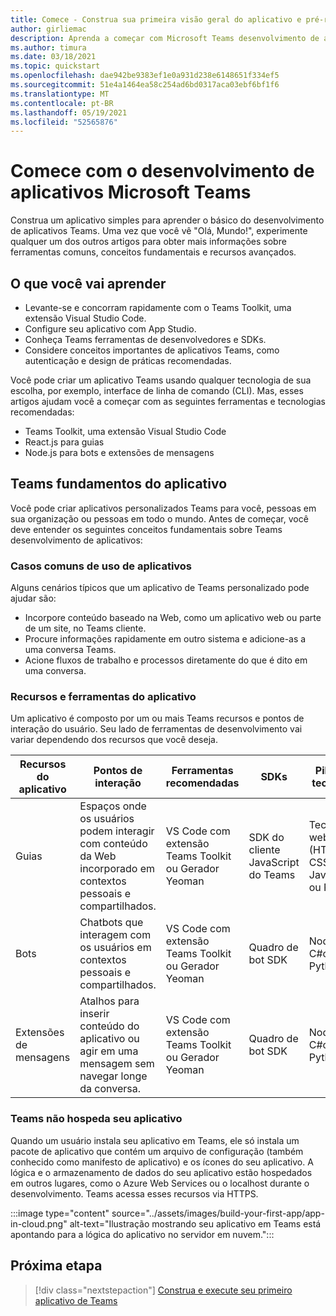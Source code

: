```yaml
---
title: Comece - Construa sua primeira visão geral do aplicativo e pré-requisitos
author: girliemac
description: Aprenda a começar com Microsoft Teams desenvolvimento de aplicativos e configure seu ambiente.
ms.author: timura
ms.date: 03/18/2021
ms.topic: quickstart
ms.openlocfilehash: dae942be9383ef1e0a931d238e6148651f334ef5
ms.sourcegitcommit: 51e4a1464ea58c254ad6bd0317aca03ebf6bf1f6
ms.translationtype: MT
ms.contentlocale: pt-BR
ms.lasthandoff: 05/19/2021
ms.locfileid: "52565876"
---
```

# <a name="get-started-with-microsoft-teams-app-development"></a>Comece com o desenvolvimento de aplicativos Microsoft Teams

Construa um aplicativo simples para aprender o básico do desenvolvimento de aplicativos Teams. Uma vez que você vê "Olá, Mundo!", experimente qualquer um dos outros artigos para obter mais informações sobre ferramentas comuns, conceitos fundamentais e recursos avançados.



## <a name="what-youll-learn"></a>O que você vai aprender

* Levante-se e concorram rapidamente com o Teams Toolkit, uma extensão Visual Studio Code. 
* Configure seu aplicativo com App Studio.
* Conheça Teams ferramentas de desenvolvedores e SDKs.
* Considere conceitos importantes de aplicativos Teams, como autenticação e design de práticas recomendadas.

Você pode criar um aplicativo Teams usando qualquer tecnologia de sua escolha, por exemplo, interface de linha de comando (CLI). Mas, esses artigos ajudam você a começar com as seguintes ferramentas e tecnologias recomendadas:

* Teams Toolkit, uma extensão Visual Studio Code
* React.js para guias
* Node.js para bots e extensões de mensagens


## <a name="teams-app-fundamentals"></a>Teams fundamentos do aplicativo

Você pode criar aplicativos personalizados Teams para você, pessoas em sua organização ou pessoas em todo o mundo. Antes de começar, você deve entender os seguintes conceitos fundamentais sobre Teams desenvolvimento de aplicativos:

### <a name="common-app-use-cases"></a>Casos comuns de uso de aplicativos

Alguns cenários típicos que um aplicativo de Teams personalizado pode ajudar são:

* Incorpore conteúdo baseado na Web, como um aplicativo web ou parte de um site, no Teams cliente.
* Procure informações rapidamente em outro sistema e adicione-as a uma conversa Teams.
* Acione fluxos de trabalho e processos diretamente do que é dito em uma conversa.

### <a name="app-capabilities-and-tools"></a>Recursos e ferramentas do aplicativo

Um aplicativo é composto por um ou mais Teams recursos e pontos de interação do usuário. Seu lado de ferramentas de desenvolvimento vai variar dependendo dos recursos que você deseja.

| **Recursos do aplicativo**| **Pontos de interação** | **Ferramentas recomendadas** | **SDKs** | **Pilhas de tecnologia** |
|--------|--------|--------|--------|--------|
| Guias | Espaços onde os usuários podem interagir com conteúdo da Web incorporado em contextos pessoais e compartilhados. | VS Code com extensão Teams Toolkit ou Gerador Yeoman | SDK do cliente JavaScript do Teams | Tecnologias web gerais (HTML, CSS e JavaScript) ou React.js |
| Bots | Chatbots que interagem com os usuários em contextos pessoais e compartilhados. | VS Code com extensão Teams Toolkit ou Gerador Yeoman | Quadro de bot SDK | Node.js, C#ou Python | 
| Extensões de mensagens | Atalhos para inserir conteúdo do aplicativo ou agir em uma mensagem sem navegar longe da conversa. | VS Code com extensão Teams Toolkit ou Gerador Yeoman | Quadro de bot SDK | Node.js, C#ou Python |

### <a name="teams-doesnt-host-your-app"></a>Teams não hospeda seu aplicativo

Quando um usuário instala seu aplicativo em Teams, ele só instala um pacote de aplicativo que contém um arquivo de configuração (também conhecido como manifesto de aplicativo) e os ícones do seu aplicativo. A lógica e o armazenamento de dados do seu aplicativo estão hospedados em outros lugares, como o Azure Web Services ou o localhost durante o desenvolvimento. Teams acessa esses recursos via HTTPS.

:::image type="content" source="../assets/images/build-your-first-app/app-in-cloud.png" alt-text="Ilustração mostrando seu aplicativo em Teams está apontando para a lógica do aplicativo no servidor em nuvem.":::

## <a name="next-step"></a>Próxima etapa

> [!div class="nextstepaction"]
> [Construa e execute seu primeiro aplicativo de Teams](../build-your-first-app/build-and-run.md)
